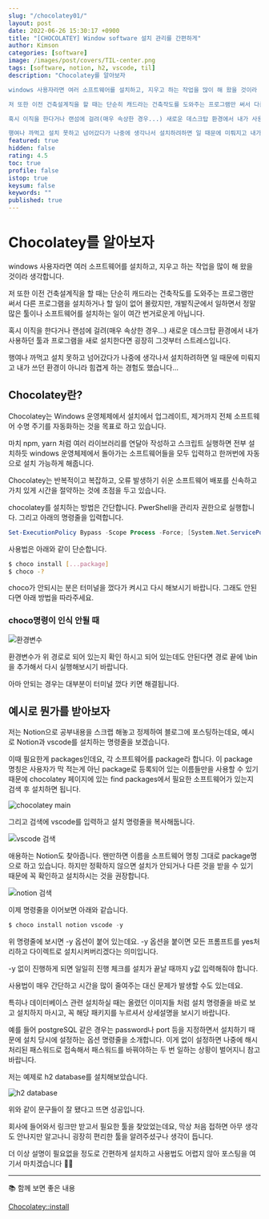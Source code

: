 ```yaml
---
slug: "/chocolatey01/"
layout: post
date: 2022-06-26 15:30:17 +0900
title: "[CHOCOLATEY] Window software 설치 관리를 간편하게"
author: Kimson
categories: [software]
image: /images/post/covers/TIL-center.png
tags: [software, notion, h2, vscode, til]
description: "Chocolatey를 알아보자

windows 사용자라면 여러 소프트웨어를 설치하고, 지우고 하는 작업을 많이 해 왔을 것이라 생각합니다.

저 또한 이전 건축설계직을 할 때는 단순히 캐드라는 건축작도를 도와주는 프로그램만 써서 다른 프로그램을 설치하거나 할 일이 없어 몰랐지만, 개발직군에서 일하면서 정말 많은 툴이나 소프트웨어를 설치하는 일이 여간 번거로운게 아닙니다.

혹시 이직을 한다거나 랜섬에 걸려(매우 속상한 경우...) 새로운 데스크탑 환경에서 내가 사용하던 툴과 프로그램을 새로 설치한다면 굉장히 그것부터 스트레스입니다.

행여나 까먹고 설치 못하고 넘어갔다가 나중에 생각나서 설치하려하면 일 때문에 미뤄지고 내가 쓰던 환경이 아니라 힘겹게 하는 경험도 했습니다..."
featured: true
hidden: false
rating: 4.5
toc: true
profile: false
istop: true
keysum: false
keywords: ""
published: true
---
```


# Chocolatey를 알아보자

windows 사용자라면 여러 소프트웨어를 설치하고, 지우고 하는 작업을 많이 해 왔을 것이라 생각합니다.

저 또한 이전 건축설계직을 할 때는 단순히 캐드라는 건축작도를 도와주는 프로그램만 써서 다른 프로그램을 설치하거나 할 일이 없어 몰랐지만, 개발직군에서 일하면서 정말 많은 툴이나 소프트웨어를 설치하는 일이 여간 번거로운게 아닙니다.

혹시 이직을 한다거나 랜섬에 걸려(매우 속상한 경우...) 새로운 데스크탑 환경에서 내가 사용하던 툴과 프로그램을 새로 설치한다면 굉장히 그것부터 스트레스입니다.

행여나 까먹고 설치 못하고 넘어갔다가 나중에 생각나서 설치하려하면 일 때문에 미뤄지고 내가 쓰던 환경이 아니라 힘겹게 하는 경험도 했습니다...

## Chocolatey란?

Chocolatey는 Windows 운영체제에서 설치에서 업그레이트, 제거까지 전체 소프트웨어 수명 주기를 자동화하는 것을 목표로 하고 있습니다.

마치 npm, yarn 처럼 여러 라이브러리를 연달아 작성하고 스크립트 실행하면 전부 설치하듯 windows 운영체제에서 돌아가는 소프트웨어들을 모두 입력하고 한꺼번에 자동으로 설치 가능하게 해줍니다.

Chocolatey는 반복적이고 복잡하고, 오류 발생하기 쉬운 소프트웨어 배포를 신속하고 가치 있게 시간을 절약하는 것에 초점을 두고 있습니다.

chocolatey를 설치하는 방법은 간단합니다. PwerShell을 관리자 권한으로 실행합니다. 그리고 아래의 명령줄을 입력합니다.

```powershell
Set-ExecutionPolicy Bypass -Scope Process -Force; [System.Net.ServicePointManager]::SecurityProtocol = [System.Net.ServicePointManager]::SecurityProtocol -bor 3072; iex ((New-Object System.Net.WebClient).DownloadString('https://community.chocolatey.org/install.ps1'))
```

사용법은 아래와 같이 단순합니다.

```sh
$ choco install [...package]
$ choco -?
```

choco가 안되시는 분은 터미널을 껐다가 켜시고 다시 해보시기 바랍니다. 그래도 안된다면 아래 방법을 따라주세요.

### choco명령이 인식 안될 때

![환경변수](https://user-images.githubusercontent.com/71887242/175803190-a8ca7587-9677-409e-96cf-64880c0194c7.png)

환경변수가 위 경로로 되어 있는지 확인 하시고 되어 있는데도 안된다면 경로 끝에 \bin을 추가해서 다시 실행해보시기 바랍니다.

아마 안되는 경우는 대부분이 터미널 껐다 키면 해결됩니다.

## 예시로 뭔가를 받아보자

저는 Notion으로 공부내용을 스크랩 해놓고 정제하여 블로그에 포스팅하는데요, 예시로 Notion과 vscode를 설치하는 명령줄을 보겠습니다.

이때 필요한게 packages인데요, 각 소프트웨어를 package라 합니다. 이 package 명칭은 사용자가 막 적는게 아닌 package로 등록되어 있는 이름들만을 사용할 수 있기 때문에 chocolatey 페이지에 있는 find packages에서 필요한 소프트웨어가 있는지 검색 후 설치하면 됩니다.

![chocolatey main](https://user-images.githubusercontent.com/71887242/175803312-f31a410f-3a10-4d6d-8486-af3727c88e76.png)

그리고 검색에 vscode를 입력하고 설치 명령줄을 복사해둡니다.

![vscode 검색](https://user-images.githubusercontent.com/71887242/175803384-48f01c91-d5bd-46e7-a93f-26a87ce76dab.png)

애용하는 Notion도 찾아줍니다. 왠만하면 이름을 소프트웨어 명칭 그대로 package명으로 하고 있습니다. 하지만 정확하지 않으면 설치가 안되거나 다른 것을 받을 수 있기 때문에 꼭 확인하고 설치하시는 것을 권장합니다.

![notion 검색](https://user-images.githubusercontent.com/71887242/175803363-5cfed01d-350f-44b0-b811-698164150ee5.png)

이제 명령줄을 이어보면 아래와 같습니다.

```powershell
$ choco install notion vscode -y
```

위 명령줄에 보시면 -y 옵션이 붙어 있는데요. -y 옵션을 붙이면 모든 프롬프트를 yes처리하고 다이렉트로 설치시켜버리겠다는 의미입니다.

-y 없이 진행하게 되면 일일히 진행 체크를 설치가 끝날 때까지 y값 입력해줘야 합니다.

사용법이 매우 간단하고 시간을 많이 줄여주는 대신 문제가 발생할 수도 있는데요.

특히나 데이터베이스 관련 설치하실 때는 올렸던 이미지들 처럼 설치 명령줄을 바로 보고 설치하지 마시고, 꼭 해당 패키지를 누르셔서 상세설명을 보시기 바랍니다.

예를 들어 postgreSQL 같은 경우는 password나 port 등을 지정하면서 설치하기 때문에 설치 당시에 설정하는 옵션 명령줄을 소개합니다. 이게 없이 설정하면 나중에 해시처리된 패스워드로 접속해서 패스워드를 바꿔야하는 두 번 일하는 상황이 벌어지니 참고 바랍니다.

저는 예제로 h2 database를 설치해보았습니다.

![h2 database](https://user-images.githubusercontent.com/71887242/175803642-f11aee86-6011-41f4-8f71-6f3250723b17.png)

위와 같이 문구들이 잘 됐다고 뜨면 성공입니다.

회사에 들어와서 링크만 받고서 필요한 툴을 찾았었는데요, 막상 처음 접하면 아무 생각도 안나지만 알고나니 굉장히 편리한 툴을 알려주셨구나 생각이 듭니다.

더 이상 설명이 필요없을 정도로 간편하게 설치하고 사용법도 어렵지 않아 포스팅을 여기서 마치겠습니다 🙇‍♂️

---

📚 함께 보면 좋은 내용

[Chocolatey::install](https://chocolatey.org/install)
